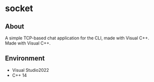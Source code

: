# socket
## About
A simple TCP-based chat application for the CLI, made with Visual C++.
Made with Visual C++.

## Environment
- Visual Studio2022
- C++ 14
